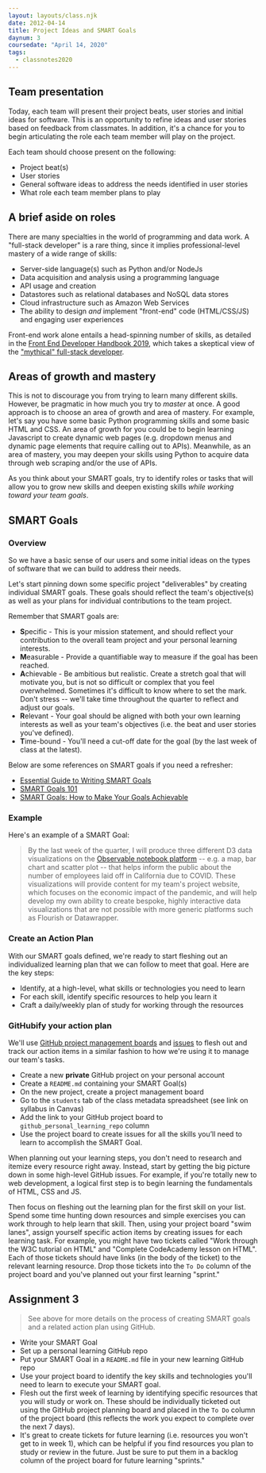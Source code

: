 ```yaml
---
layout: layouts/class.njk
date: 2012-04-14
title: Project Ideas and SMART Goals
daynum: 3
coursedate: "April 14, 2020"
tags:
  - classnotes2020
---
```



## Team presentation

Today, each team will present their project beats, user stories and initial ideas for software. This is an opportunity to refine ideas and user stories based on feedback from classmates. In addition, it's a chance for you to begin articulating the role each team member will play on the project.

Each team should choose present on the following:

* Project beat(s)
* User stories
* General software ideas to address the needs identified in user stories
* What role each team member plans to play

## A brief aside on roles

There are many specialties in the world of programming and data work. A "full-stack developer" is a rare thing, since it implies professional-level mastery of a wide range of skills:

* Server-side language(s) such as Python and/or NodeJs
* Data acquisition and analysis using a programming language
* API usage and creation
* Datastores such as relational databases and NoSQL data stores
* Cloud infrastructure such as Amazon Web Services
* The ability to design *and* implement "front-end" code (HTML/CSS/JS) and engaging user experiences

Front-end work alone entails a head-spinning number of skills, as detailed in the [Front End Developer Handbook 2019][], which takes a skeptical view of the ["mythical" full-stack developer][].

[Front End Developer Handbook 2019]: https://frontendmasters.com/books/front-end-handbook/2019/
["mythical" full-stack developer]: https://frontendmasters.com/books/front-end-handbook/2019/#3.7

## Areas of growth and mastery

This is not to discourage you from trying to learn many different skills. However, be pragmatic in how much you try to *master* at once. A good approach is to choose an area of growth and area of mastery. For example, let's say you have some basic Python programming skills and some basic HTML and CSS. An area of growth for you could be to begin learning Javascript to create dynamic web pages (e.g. dropdown menus and dynamic page elements that require calling out to APIs). Meanwhile, as an area of mastery, you may deepen your skills using Python to acquire data through web scraping and/or the use of APIs.

As you think about your SMART goals, try to identify roles or tasks that will allow you to grow new skills and deepen existing skills *while working toward your team goals*.

## SMART Goals

### Overview

So we have a basic sense of our users and some initial ideas on the types of software that we can build to address their needs.

Let's start pinning down some specific project "deliverables" by creating individual SMART goals. These goals should reflect the team's objective(s) as well as your plans for individual contributions to the team project.

Remember that SMART goals are:

* **S**pecific - This is your mission statement, and should reflect your contribution to the overall team project and your personal learning interests.
* **M**easurable - Provide a quantifiable way to measure if the goal has been reached.
* **A**chievable - Be ambitious but realistic. Create a stretch goal that will motivate you, but is not so difficult or complex that you feel overwhelmed. Sometimes it's difficult to know where to set the mark. Don't stress -- we'll take time throughout the quarter to reflect and adjust our goals.
* **R**elevant - Your goal should be aligned with both your own learning interests as well as your team's objectives (i.e. the beat and user stories you've defined).
* **T**ime-bound - You'll need a cut-off date for the goal (by the last week of class at the latest).

Below are some references on SMART goals if you need a refresher:

* [Essential Guide to Writing SMART Goals](https://www.smartsheet.com/blog/essential-guide-writing-smart-goals)
* [SMART Goals 101](https://www.briantracy.com/blog/personal-success/smart-goals/) 
* [SMART Goals: How to Make Your Goals Achievable](https://www.mindtools.com/pages/article/smart-goals.htm)

### Example

Here's an example of a SMART Goal:

> By the last week of the quarter, I will produce three different D3 data visualizations on the [Observable notebook platform](https://observablehq.com/) -- e.g. a map, bar chart and scatter plot --  that helps inform the public about the number of employees laid off in California due to COVID. These visualizations will provide content for my team's project website, which focuses on the economic impact of the pandemic, and will help develop my own ability to create bespoke, highly interactive data visualizations that are not possible with more generic platforms such as Flourish or Datawrapper.

### Create an Action Plan

With our SMART goals defined, we're ready to start fleshing out an individualized learning plan that we can follow to meet that goal. Here are the key steps:

* Identify, at a high-level, what skills or technologies you need to learn
* For each skill, identify specific resources to help you learn it
* Craft a daily/weekly plan of study for working through the resources

### GitHubify your action plan

We'll use [GitHub project management boards](https://help.github.com/en/github/managing-your-work-on-github/managing-project-boards) and [issues](https://help.github.com/en/github/managing-your-work-on-github/managing-your-work-with-issues) to flesh out and track our action items in a similar fashion to how we're using it to manage our team's tasks.

* Create a new **private** GitHub project on your personal account
* Create a `README.md` containing your SMART Goal(s)
* On the new project, create a project management board
* Go to the `students` tab of the class metadata spreadsheet (see link on syllabus in Canvas)
* Add the link to your GitHub project board to `github_personal_learning_repo` column
* Use the project board to create issues for all the skills you’ll need to learn to accomplish the SMART Goal.

When planning out your learning steps, you don't need to research and itemize every resource right away. Instead, start by getting the big picture down in some high-level GitHub issues. For example, if you're totally new to web development, a logical first step is to begin learning the fundamentals of HTML, CSS and JS.

Then focus on fleshing out the learning plan for the first skill on your list. Spend some time hunting down resources and simple exercises you can work through to help learn that skill. Then, using your project board "swim lanes", assign yourself specific action items by creating issues for each learning task. For example, you might have two tickets called "Work through the W3C tutorial on HTML" and "Complete CodeAcademy lesson on HTML". Each of those tickets should have links (in the body of the ticket) to the relevant learning resource. Drop those tickets into the `To Do` column of the project board and you've planned out your first learning "sprint."

## Assignment 3

> See above for more details on the process of creating SMART goals and a related action plan using GitHub.

* Write your SMART Goal
* Set up a personal learning GitHub repo
* Put your SMART Goal in a `README.md` file in your new learning GitHub repo
* Use your project board to identify the key skills and technologies you'll need to learn to execute your SMART goal.
* Flesh out the first week of learning by identifying specific resources that you will study or work on. These should be individually ticketed out using the GitHub project planning board and placed in the `To Do` column of the project board (this reflects the work you expect to complete over the next 7 days).
* It's great to create tickets for future learning (i.e. resources you won't get to in week 1), which can be helpful if you find resources you plan to study or review in the future. Just be sure to put them in a backlog column of the project board for future learning "sprints."

